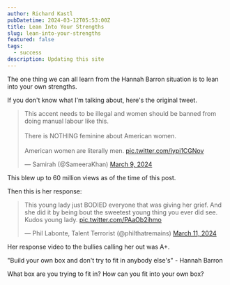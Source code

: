 ```yaml
---
author: Richard Kastl
pubDatetime: 2024-03-12T05:53:00Z
title: Lean Into Your Strengths
slug: lean-into-your-strengths
featured: false
tags:
  - success
description: Updating this site
---
```


The one thing we can all learn from the Hannah Barron situation is to lean into your own strengths. 

If you don't know what I'm talking about, here's the original tweet. 

<blockquote class="twitter-tweet"><p lang="en" dir="ltr">This accent needs to be illegal and women should be banned from doing manual labour like this.<br><br>There is NOTHING feminine about American women.<br><br>American women are literally men. <a href="https://t.co/iypi1CGNov">pic.twitter.com/iypi1CGNov</a></p>&mdash; Samirah (@SameeraKhan) <a href="https://twitter.com/SameeraKhan/status/1766262871971835967?ref_src=twsrc%5Etfw">March 9, 2024</a></blockquote> <script async src="https://platform.twitter.com/widgets.js" charset="utf-8"></script>

This blew up to 60 million views as of the time of this post. 

Then this is her response:

<blockquote class="twitter-tweet"><p lang="en" dir="ltr">This young lady just BODIED everyone that was giving her grief. And she did it by being bout the sweetest young thing you ever did see. Kudos young lady. <a href="https://t.co/PAaOb2ihmo">pic.twitter.com/PAaOb2ihmo</a></p>&mdash; Phil Labonte, Talent Terrorist (@philthatremains) <a href="https://twitter.com/philthatremains/status/1767001141903229088?ref_src=twsrc%5Etfw">March 11, 2024</a></blockquote> <script async src="https://platform.twitter.com/widgets.js" charset="utf-8"></script>

Her response video to the bullies calling her out was A+. 

"Build your own box and don't try to fit in anybody else's" - Hannah Barron 

What box are you trying to fit in? How can you fit into your own box? 